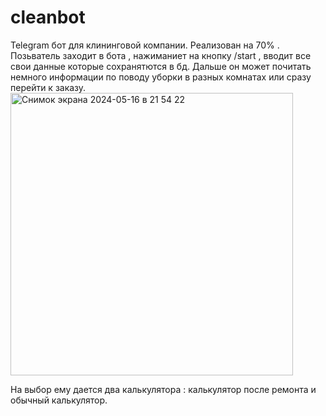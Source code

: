 # cleanbot

Telegram бот для клининговой компании. Реализован на 70% . Позьватель заходит в бота , нажиманиет на кнопку /start , вводит все свои данные которые сохранятются в бд. Дальше он может почитать немного информации по поводу уборки в разных комнатах или сразу перейти к заказу.<img width="452" alt="Снимок экрана 2024-05-16 в 21 54 22" src="https://github.com/bionchikk/cleanbot/assets/167641560/fdf5e0f1-8622-444c-8ca7-49de798b7862">

На выбор ему дается два калькулятора : калькулятор после ремонта и обычный калькулятор.  
